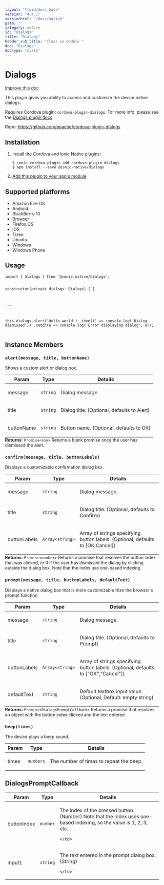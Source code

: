 ```yaml
---
layout: "fluid/docs_base"
version: "4.4.1"
versionHref: "/docs/native"
path: ""
category: native
id: "dialogs"
title: "Dialogs"
header_sub_title: "Class in module "
doc: "Dialogs"
docType: "class"
---
```


<h1 class="api-title">Dialogs</h1>

<a class="improve-v2-docs" href="http://github.com/ionic-team/ionic-native/edit/master/src/@ionic-native/plugins/dialogs/index.ts#L16">
  Improve this doc
</a>







<p>This plugin gives you ability to access and customize the device native dialogs.</p>
<p>Requires Cordova plugin: <code>cordova-plugin-dialogs</code>. For more info, please see the <a href="https://github.com/apache/cordova-plugin-dialogs">Dialogs plugin docs</a>.</p>


<p>Repo:
  <a href="https://github.com/apache/cordova-plugin-dialogs">
    https://github.com/apache/cordova-plugin-dialogs
  </a>
</p>


<h2><a class="anchor" name="installation" href="#installation"></a>Installation</h2>
<ol class="installation">
  <li>Install the Cordova and Ionic Native plugins:<br>
    <pre><code class="nohighlight">$ ionic cordova plugin add cordova-plugin-dialogs
$ npm install --save @ionic-native/dialogs
</code></pre>
  </li>
  <li><a href="https://ionicframework.com/docs/native/#Add_Plugins_to_Your_App_Module">Add this plugin to your app's module</a></li>
</ol>



<h2><a class="anchor" name="platforms" href="#platforms"></a>Supported platforms</h2>
<ul>
  <li>Amazon Fire OS</li><li>Android</li><li>BlackBerry 10</li><li>Browser</li><li>Firefox OS</li><li>iOS</li><li>Tizen</li><li>Ubuntu</li><li>Windows</li><li>Windows Phone</li>
</ul>






<h2><a class="anchor" name="usage" href="#usage"></a>Usage</h2>
<pre><code class="lang-typescript">import { Dialogs } from &#39;@ionic-native/dialogs&#39;;

constructor(private dialogs: Dialogs) { }

...

this.dialogs.alert(&#39;Hello world&#39;)
  .then(() =&gt; console.log(&#39;Dialog dismissed&#39;))
  .catch(e =&gt; console.log(&#39;Error displaying dialog&#39;, e));
</code></pre>








<h2><a class="anchor" name="instance-members" href="#instance-members"></a>Instance Members</h2>
<h3><a class="anchor" name="alert" href="#alert"></a><code>alert(message,&nbsp;title,&nbsp;buttonName)</code></h3>




Shows a custom alert or dialog box.
<table class="table param-table" style="margin:0;">
  <thead>
  <tr>
    <th>Param</th>
    <th>Type</th>
    <th>Details</th>
  </tr>
  </thead>
  <tbody>
  <tr>
    <td>
      message</td>
    <td>
      <code>string</code>
    </td>
    <td>
      <p>Dialog message.</p>
</td>
  </tr>
  
  <tr>
    <td>
      title</td>
    <td>
      <code>string</code>
    </td>
    <td>
      <p>Dialog title. (Optional, defaults to Alert)</p>
</td>
  </tr>
  
  <tr>
    <td>
      buttonName</td>
    <td>
      <code>string</code>
    </td>
    <td>
      <p>Button name. (Optional, defaults to OK)</p>
</td>
  </tr>
  </tbody>
</table>

<div class="return-value" markdown="1">
  <i class="icon ion-arrow-return-left"></i>
  <b>Returns:</b> <code>Promise&lt;any&gt;</code> Returns a blank promise once the user has dismissed the alert.
</div><h3><a class="anchor" name="confirm" href="#confirm"></a><code>confirm(message,&nbsp;title,&nbsp;buttonLabels)</code></h3>




Displays a customizable confirmation dialog box.
<table class="table param-table" style="margin:0;">
  <thead>
  <tr>
    <th>Param</th>
    <th>Type</th>
    <th>Details</th>
  </tr>
  </thead>
  <tbody>
  <tr>
    <td>
      message</td>
    <td>
      <code>string</code>
    </td>
    <td>
      <p>Dialog message.</p>
</td>
  </tr>
  
  <tr>
    <td>
      title</td>
    <td>
      <code>string</code>
    </td>
    <td>
      <p>Dialog title. (Optional, defaults to Confirm)</p>
</td>
  </tr>
  
  <tr>
    <td>
      buttonLabels</td>
    <td>
      <code>Array&lt;string&gt;</code>
    </td>
    <td>
      <p>Array of strings specifying button labels. (Optional, defaults to [OK,Cancel])</p>
</td>
  </tr>
  </tbody>
</table>

<div class="return-value" markdown="1">
  <i class="icon ion-arrow-return-left"></i>
  <b>Returns:</b> <code>Promise&lt;number&gt;</code> Returns a promise that resolves the button index that was clicked, or 0 if the user has dismissed the dialog by clicking outside the dialog box. Note that the index use one-based indexing.
</div><h3><a class="anchor" name="prompt" href="#prompt"></a><code>prompt(message,&nbsp;title,&nbsp;buttonLabels,&nbsp;defaultText)</code></h3>




Displays a native dialog box that is more customizable than the browser's prompt function.
<table class="table param-table" style="margin:0;">
  <thead>
  <tr>
    <th>Param</th>
    <th>Type</th>
    <th>Details</th>
  </tr>
  </thead>
  <tbody>
  <tr>
    <td>
      message</td>
    <td>
      <code>string</code>
    </td>
    <td>
      <p>Dialog message.</p>
</td>
  </tr>
  
  <tr>
    <td>
      title</td>
    <td>
      <code>string</code>
    </td>
    <td>
      <p>Dialog title. (Optional, defaults to Prompt)</p>
</td>
  </tr>
  
  <tr>
    <td>
      buttonLabels</td>
    <td>
      <code>Array&lt;string&gt;</code>
    </td>
    <td>
      <p>Array of strings specifying button labels. (Optional, defaults to [&quot;OK&quot;,&quot;Cancel&quot;])</p>
</td>
  </tr>
  
  <tr>
    <td>
      defaultText</td>
    <td>
      <code>string</code>
    </td>
    <td>
      <p>Default textbox input value.  (Optional, Default: empty string)</p>
</td>
  </tr>
  </tbody>
</table>

<div class="return-value" markdown="1">
  <i class="icon ion-arrow-return-left"></i>
  <b>Returns:</b> <code>Promise&lt;DialogsPromptCallback&gt;</code> Returns a promise that resolves an object with the button index clicked and the text entered
</div><h3><a class="anchor" name="beep" href="#beep"></a><code>beep(times)</code></h3>




The device plays a beep sound.
<table class="table param-table" style="margin:0;">
  <thead>
  <tr>
    <th>Param</th>
    <th>Type</th>
    <th>Details</th>
  </tr>
  </thead>
  <tbody>
  <tr>
    <td>
      times</td>
    <td>
      <code>numbers</code>
    </td>
    <td>
      <p>The number of times to repeat the beep.</p>
</td>
  </tr>
  </tbody>
</table>







<h2><a class="anchor" name="DialogsPromptCallback" href="#DialogsPromptCallback"></a>DialogsPromptCallback</h2>

<table class="table param-table" style="margin:0;">
  <thead>
  <tr>
    <th>Param</th>
    <th>Type</th>
    <th>Details</th>
  </tr>
  </thead>
  <tbody>
  
  <tr>
    <td>
      buttonIndex
    </td>
    <td>
      <code>number</code>
    </td>
    <td>
      <p>The index of the pressed button. (Number) Note that the index uses one-based indexing, so the value is 1, 2, 3, etc.</p>

      
    </td>
  </tr>
  
  <tr>
    <td>
      input1
    </td>
    <td>
      <code>string</code>
    </td>
    <td>
      <p>The text entered in the prompt dialog box. (String)</p>

      
    </td>
  </tr>
  
  </tbody>
</table>






